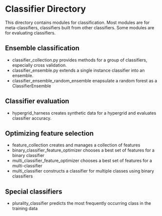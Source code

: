 # Classifier Directory
This directory contains modules for classification.
Most modules are for meta-classifiers, classifiers built from
other classifiers.
Some modules are for evaluating classifiers.

## Ensemble classification
- classifier\_collection.py provides methods for a group of classifiers, especially cross validation.
- classifier\_ensemble.py extends a single instance classifier into an ensemble.
- classifier\_ensemble\_random\_ensemble enapsulate a random forest as a ClassifierEnsemble

## Classifier evaluation
- hypergrid\_harness creates synthetic data for a hypergrid and evaluates classifier accuracy.

## Optimizing feature selection
- feature\_collection creates and manages a collection of features
- binary\_classifier\_feature\_optimizer chooses a best set of features for a binary classifier
- multi\_classifier\_feature\_optimizer chooses a best set of features for a multi-classifier
- multi\_classifier constructs a classifier for multiple classes using binary classifiers

## Special classifiers
- plurality\_classifier predicts the most frequently occurring class in the training data
